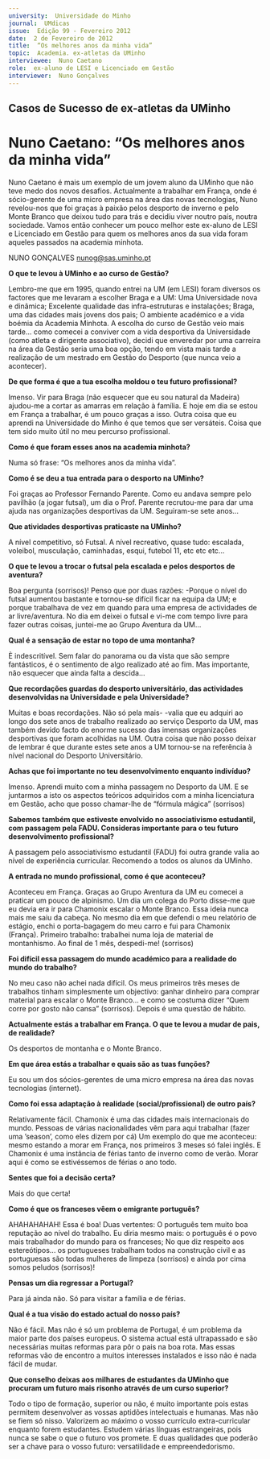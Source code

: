 ```yaml
---
university:  Universidade do Minho
journal:  UMdicas
issue:  Edição 99 - Fevereiro 2012
date:  2 de Fevereiro de 2012
title:  “Os melhores anos da minha vida”
topic:  Academia. ex-atletas da UMinho
interviewee:  Nuno Caetano
role:  ex-aluno de LESI e Licenciado em Gestão
interviewer:  Nuno Gonçalves
--- 
```


## Casos de Sucesso de ex-atletas da UMinho 

# Nuno Caetano: “Os melhores anos da minha vida”


Nuno Caetano é mais um exemplo de um jovem aluno da UMinho que não teve medo dos novos desafios. Actualmente a trabalhar em França, onde é sócio-gerente de uma micro empresa na área das novas tecnologias, Nuno revelou-nos que foi graças à paixão pelos desporto de inverno e pelo Monte Branco que deixou tudo para trás e decidiu viver noutro país, noutra sociedade.
Vamos então conhecer um pouco melhor este ex-aluno de LESI e Licenciado em Gestão para quem os melhores anos da sua vida foram aqueles passados na academia minhota.
 
NUNO GONÇALVES nunog@sas.uminho.pt 


**O que te levou à UMinho e ao curso de Gestão?**

Lembro-me que em 1995, quando entrei na UM (em LESI) foram diversos os factores que me levaram a escolher Braga e a UM: Uma Universidade nova e dinâmica; Excelente qualidade das infra-estruturas e instalações; Braga, uma das cidades mais jovens dos pais; O ambiente académico e a vida boémia da Academia Minhota.
A escolha do curso de Gestão veio mais tarde...
como comecei a conviver com a vida desportiva da Universidade (como atleta e dirigente associativo), decidi que enveredar por uma carreira na área da Gestão seria uma boa opção, tendo em vista mais tarde a realização de um mestrado em Gestão do Desporto (que nunca veio a acontecer).
 

**De que forma é que a tua escolha moldou o teu futuro profissional?**

Imenso. Vir para Braga (não esquecer que eu sou natural da Madeira) ajudou-me a cortar as amarras em relação à família. E hoje em dia se estou em França a trabalhar, é um pouco graças a isso.
Outra coisa que eu aprendi na Universidade do Minho é que temos que ser versáteis. Coisa que tem sido muito útil no meu percurso profissional.
 

**Como é que foram esses anos na academia minhota?**

Numa só frase: “Os melhores anos da minha vida”.
 

**Como é se deu a tua entrada para o desporto na UMinho?**

Foi graças ao Professor Fernando Parente. Como eu andava sempre pelo pavilhão (a jogar futsal), um dia o Prof. Parente recrutou-me para dar uma ajuda nas organizações desportivas da UM. Seguiram-se sete anos...
 

**Que atividades desportivas praticaste na UMinho?**

A nível competitivo, só Futsal. A nível recreativo, quase tudo: escalada, voleibol, musculação, caminhadas, esqui, futebol 11, etc etc etc...
 

**O que te levou a trocar o futsal pela escalada e pelos desportos de aventura?**

Boa pergunta (sorrisos)! Penso que por duas razões: -Porque o nível do futsal aumentou bastante e tornou-se difícil ficar na equipa da UM; e porque trabalhava de vez em quando para uma empresa de actividades de ar livre/aventura. No dia em deixei o futsal e vi-me com tempo livre para fazer outras coisas, juntei-me ao Grupo Aventura da UM...
 

**Qual é a sensação de estar no topo de uma montanha?**

È indescritível. Sem falar do panorama ou da vista que são sempre fantásticos, é o sentimento de algo realizado até ao fim. Mas importante, não esquecer que ainda falta a descida...
 

**Que recordações guardas do desporto universitário, das actividades desenvolvidas na Universidade e pela Universidade?**

Muitas e boas recordações. Não só pela mais- -valia que eu adquiri ao longo dos sete anos de trabalho realizado ao serviço Desporto da UM, mas também devido facto do enorme sucesso das imensas organizações desportivas que foram acolhidas na UM.
Outra coisa que não posso deixar de lembrar é que durante estes sete anos a UM tornou-se na referência à nível nacional do Desporto Universitário.
 

**Achas que foi importante no teu desenvolvimento enquanto indivíduo?**

Imenso. Aprendi muito com a minha passagem no Desporto da UM. E se juntarmos a isto os aspectos teóricos adquiridos com a minha licenciatura em Gestão, acho que posso chamar-lhe de “fórmula mágica” (sorrisos) 


**Sabemos também que estiveste envolvido no associativismo estudantil, com passagem pela FADU. Consideras importante para o teu futuro desenvolvimento profissional?**

A passagem pelo associativismo estudantil (FADU) foi outra grande valia ao nível de experiência curricular. Recomendo a todos os alunos da UMinho.
 

**A entrada no mundo profissional, como é que aconteceu?**

Aconteceu em França. Graças ao Grupo Aventura da UM eu comecei a praticar um pouco de alpinismo. Um dia um colega do Porto disse-me que eu devia era ir para Chamonix escalar o Monte Branco. Essa ideia nunca mais me saiu da cabeça. No mesmo dia em que defendi o meu relatório de estágio, enchi o porta-bagagem do meu carro e fui para Chamonix (França). Primeiro trabalho: trabalhei numa loja de material de montanhismo. Ao final de 1 mês, despedi-me!
(sorrisos) 


**Foi difícil essa passagem do mundo académico para a realidade do mundo do trabalho?**

No meu caso não achei nada difícil. Os meus primeiros três meses de trabalhos tinham simplesmente um objectivo: ganhar dinheiro para comprar material para escalar o Monte Branco...
e como se costuma dizer “Quem corre por gosto não cansa” (sorrisos). Depois é uma questão de hábito.
 
 
**Actualmente estás a trabalhar em França. O que te levou a mudar de pais, de realidade?**

Os desportos de montanha e o Monte Branco.
 

**Em que área estás a trabalhar e quais são as tuas funções?**

Eu sou um dos sócios-gerentes de uma micro empresa na área das novas tecnologias (internet).
 

**Como foi essa adaptação à realidade (social/profissional) de outro país?**

Relativamente fácil. Chamonix é uma das cidades mais internacionais do mundo. Pessoas de várias nacionalidades vêm para aqui trabalhar (fazer uma ’season’, como eles dizem por cá) Um exemplo do que me aconteceu: mesmo estando a morar em França, nos primeiros 3 meses só falei inglês.
E Chamonix é uma instância de férias tanto de inverno como de verão. Morar aqui é como se estivéssemos de férias o ano todo.
 

**Sentes que foi a decisão certa?**

Mais do que certa!
 

**Como é que os franceses vêem o emigrante português?**

AHAHAHAHAH! Essa é boa! Duas vertentes: O português tem muito boa reputação ao nível do trabalho. Eu diria mesmo mais: o português é o povo mais trabalhador do mundo para os franceses; No que diz respeito aos estereótipos... os portugueses trabalham todos na construção civil e as portuguesas são todas mulheres de limpeza (sorrisos) e ainda por cima somos peludos (sorrisos)!
 

**Pensas um dia regressar a Portugal?**

Para já ainda não. Só para visitar a família e de férias.
 

**Qual é a tua visão do estado actual do nosso país?**

Não é fácil. Mas não é só um problema de Portugal, é um problema da maior parte dos países europeus. O sistema actual está ultrapassado e são necessárias muitas reformas para pôr o pais na boa rota. Mas essas reformas vão de encontro a muitos interesses instalados e isso não é nada fácil de mudar.
 

**Que conselho deixas aos milhares de estudantes da UMinho que procuram um futuro mais risonho através de um curso superior?**

Todo o tipo de formação, superior ou não, é muito importante pois estas permitem desenvolver as vossas aptidões intelectuais e humanas. Mas não se fiem só nisso.
Valorizem ao máximo o vosso currículo extra-curricular enquanto forem estudantes. Estudem várias línguas estrangeiras, pois nunca se sabe o que o futuro vos promete.
E duas qualidades que poderão ser a chave para o vosso futuro: versatilidade e empreendedorismo.

